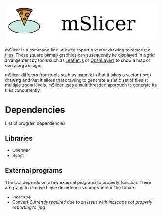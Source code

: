 ![Banner](img/mslicer-banner.png)

mSlicer is a command-line utility to export a vector drawing to rasterized [tiles](https://wiki.openstreetmap.org/wiki/Tiles). These square bitmap graphics can susequently be displayed in a grid arrangement by tools such as [Leaflet.js](https://leafletjs.com/) or [OpenLayers](https://openlayers.org/) to show a map or verry large image.

mSlicer differers from tools such as [mapnik](https://mapnik.org/) in that it takes a vector (.svg) drawing and that it slices that drawing to generate a static set of tiles at multiple zoom levels. mSlicer uses a multithreaded approuch to generate its tiles concurrently.

# Dependencies
List of program dependencies

## Libraries
- OpenMP
- Boost

## External programs
The tool depends on a few external programs to properly function. There are plans to remove these depedencies somewhere in the future.

- Inkscape 
- Convert _Currently required due to an issue with inkscape not properly exporting to .jpg_
